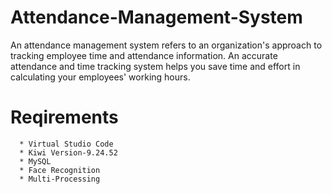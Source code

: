 # Attendance-Management-System
  An attendance management system refers to an organization's approach to tracking employee time and attendance information. An accurate attendance and time tracking system helps you save time and effort in calculating your employees' working hours.

# Reqirements
      * Virtual Studio Code
      * Kiwi Version-9.24.52
      * MySQL
      * Face Recognition
      * Multi-Processing
